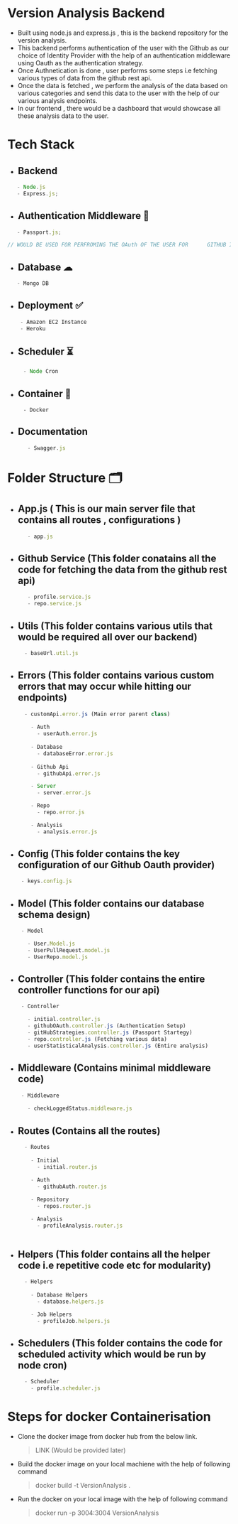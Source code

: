 # Version Analysis Backend

- Built using node.js and express.js , this is the backend repository for the version analysis.
- This backend performs authentication of the user with the Github as our choice of Identity Provider with the help of an authentication middleware using Oauth as the authentication strategy.
- Once Authnetication is done , user performs some steps i.e fetching various types of data from the github rest api.
- Once the data is fetched , we perform the analysis of the data based on various categories and send this data to the user with the help of our various analysis endpoints.
- In our frontend , there would be a dashboard that would showcase all these analysis data to the user.

# Tech Stack

- ## Backend

``` javascript
   - Node.js 
   - Express.js;
```

- ## Authentication Middleware 🔐

``` javascript
   - Passport.js;

// WOULD BE USED FOR PERFROMING THE OAuth OF THE USER FOR      GITHUB IDENTITY PROVIDER.
```

- ## Database ☁︎

``` c++
   - Mongo DB
```

- ## Deployment ✅

``` javascript
    - Amazon EC2 Instance
    - Heroku
```

- ## Scheduler ⏳

``` javascript
     - Node Cron
```

- ## Container 🐬

```docker
     - Docker
```

- ## Documentation
  
  ``` javascript
     - Swagger.js
  ```

# Folder Structure 🗂️

- ## App.js ( This is our main server file that contains all routes , configurations )
  
  ``` javascript
     - app.js
  ```

- ## Github Service (This folder conatains all the code for fetching the data from the github rest api)
  
  ``` javascript
     - profile.service.js 
     - repo.service.js
  ```

- ## Utils (This folder contains various utils that would be required all over our backend)
  
  ``` javascript
    - baseUrl.util.js
  ```

- ## Errors (This folder contains various custom errors that may occur while hitting our endpoints)
  
  ``` javascript
    - customApi.error.js (Main error parent class)
      
      - Auth
        - userAuth.error.js
      
      - Database
        - databaseError.error.js
      
      - Github Api
        - githubApi.error.js

      - Server
        - server.error.js

      - Repo
        - repo.error.js

      - Analysis
        - analysis.error.js
  ```

- ## Config (This folder contains the key configuration of our Github Oauth provider)
   
   ``` javascript
    - keys.config.js
   ```

- ## Model (This folder contains our database schema design)

   ``` javascript
    - Model

      - User.Model.js
      - UserPullRequest.model.js
      - UserRepo.model.js

   ```

- ## Controller (This folder contains the entire controller functions for our api)
   
   ``` javascript
    - Controller 

      - initial.controller.js
      - githubOAuth.controller.js (Authentication Setup)
      - gitHubStrategies.controller.js (Passport Startegy)
      - repo.controller.js (Fetching various data)
      - userStatisticalAnalysis.controller.js (Entire analysis)

   ```

- ## Middleware (Contains minimal middleware code)
   
   ``` javascript
    - Middleware
     
      - checkLoggedStatus.middleware.js
   ```

- ## Routes (Contains all the routes)
  
  ``` javascript
    - Routes
      
      - Initial
        - initial.router.js
      
      - Auth
        - githubAuth.router.js

      - Repository
        - repos.router.js

      - Analysis
        - profileAnalysis.router.js
    
  ```

- ## Helpers (This folder contains all the helper code i.e repetitive code etc for modularity)
  
  ``` javascript
    - Helpers
    
      - Database Helpers
        - database.helpers.js

      - Job Helpers
        - profileJob.helpers.js
  ```

- ## Schedulers (This folder contains the code for scheduled activity which would be run by node cron)

  ``` javascript
    - Scheduler
      - profile.scheduler.js
  ```

# Steps for docker Containerisation
 
 - Clone the docker image from docker hub from the below link.
  
   > LINK (Would be provided later)

 - Build the docker image on your local machiene with the help of following command 
   
   > docker build -t VersionAnalysis .

 - Run the docker on your local image with the help of following command
   
   >  docker run -p 3004:3004 VersionAnalysis 
 